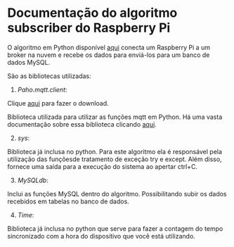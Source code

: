 # Documentação do algoritmo subscriber do Raspberry Pi

O algoritmo em Python disponível [aqui](subscriber.py) conecta um Raspberry Pi a um broker na nuvem e recebe os dados para enviá-los para um banco de dados MySQL.


São as bibliotecas utilizadas:

1. *Paho.mqtt.client*:

Clique [aqui](https://github.com/eclipse/paho.mqtt.python) para fazer o download.

Biblioteca utilizada para utilizar as funções mqtt em Python. Há uma vasta documentação sobre essa biblioteca clicando [aqui](http://www.steves-internet-guide.com/into-mqtt-python-client/).



2. *sys*:

Biblioteca já inclusa no python. Para este algoritmo ela é responsável pela utilização das funçõesde tratamento de exceção try e except. Além disso, fornece uma saída para a execução do sistema ao apertar ctrl+C.


3. *MySQLdb*:

Inclui as funções MySQL dentro do algoritmo. Possibilitando subir os dados recebidos em tabelas no banco de dados.


4. *Time*:

Biblioteca já inclusa no python que serve para fazer a contagem do tempo sincronizado com a hora do dispositivo que você está utilizando.
